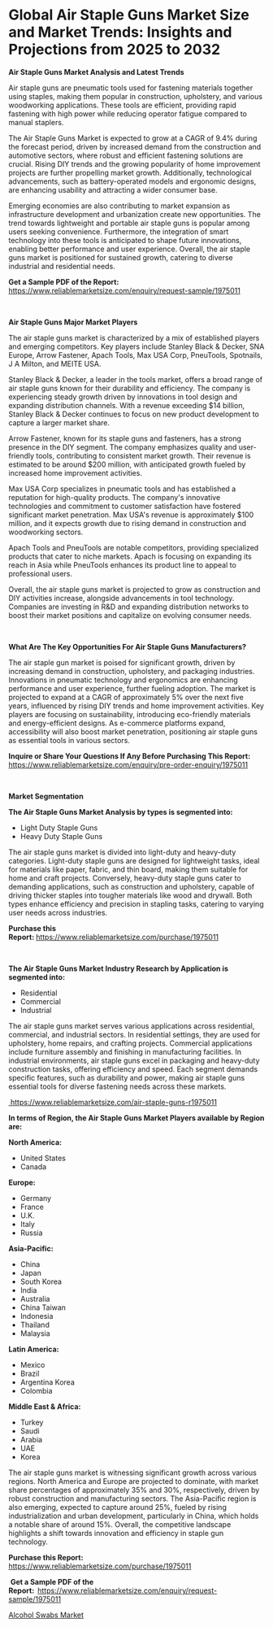 <p><h1>Global Air Staple Guns Market Size and Market Trends: Insights and Projections from 2025 to 2032</h1></p><p><strong>Air Staple Guns Market Analysis and Latest Trends</strong></p>
<p><p>Air staple guns are pneumatic tools used for fastening materials together using staples, making them popular in construction, upholstery, and various woodworking applications. These tools are efficient, providing rapid fastening with high power while reducing operator fatigue compared to manual staplers.</p><p>The Air Staple Guns Market is expected to grow at a CAGR of 9.4% during the forecast period, driven by increased demand from the construction and automotive sectors, where robust and efficient fastening solutions are crucial. Rising DIY trends and the growing popularity of home improvement projects are further propelling market growth. Additionally, technological advancements, such as battery-operated models and ergonomic designs, are enhancing usability and attracting a wider consumer base.</p><p>Emerging economies are also contributing to market expansion as infrastructure development and urbanization create new opportunities. The trend towards lightweight and portable air staple guns is popular among users seeking convenience. Furthermore, the integration of smart technology into these tools is anticipated to shape future innovations, enabling better performance and user experience. Overall, the air staple guns market is positioned for sustained growth, catering to diverse industrial and residential needs.</p></p>
<p><strong>Get a Sample PDF of the Report:&nbsp;</strong> <a href="https://www.reliablemarketsize.com/enquiry/request-sample/1975011?utm_campaign=2461&utm_medium=2&utm_source=Github&utm_content=ia&utm_term=05042025&utm_id=air-staple-guns">https://www.reliablemarketsize.com/enquiry/request-sample/1975011</a></p>
<p>&nbsp;</p>
<p><strong>Air Staple Guns Major Market Players</strong></p>
<p><p>The air staple guns market is characterized by a mix of established players and emerging competitors. Key players include Stanley Black & Decker, SNA Europe, Arrow Fastener, Apach Tools, Max USA Corp, PneuTools, Spotnails, J A Milton, and MEITE USA. </p><p>Stanley Black & Decker, a leader in the tools market, offers a broad range of air staple guns known for their durability and efficiency. The company is experiencing steady growth driven by innovations in tool design and expanding distribution channels. With a revenue exceeding $14 billion, Stanley Black & Decker continues to focus on new product development to capture a larger market share.</p><p>Arrow Fastener, known for its staple guns and fasteners, has a strong presence in the DIY segment. The company emphasizes quality and user-friendly tools, contributing to consistent market growth. Their revenue is estimated to be around $200 million, with anticipated growth fueled by increased home improvement activities.</p><p>Max USA Corp specializes in pneumatic tools and has established a reputation for high-quality products. The company's innovative technologies and commitment to customer satisfaction have fostered significant market penetration. Max USA's revenue is approximately $100 million, and it expects growth due to rising demand in construction and woodworking sectors.</p><p>Apach Tools and PneuTools are notable competitors, providing specialized products that cater to niche markets. Apach is focusing on expanding its reach in Asia while PneuTools enhances its product line to appeal to professional users.</p><p>Overall, the air staple guns market is projected to grow as construction and DIY activities increase, alongside advancements in tool technology. Companies are investing in R&D and expanding distribution networks to boost their market positions and capitalize on evolving consumer needs.</p></p>
<p>&nbsp;</p>
<p><strong>What Are The Key Opportunities For Air Staple Guns Manufacturers?</strong></p>
<p><p>The air staple gun market is poised for significant growth, driven by increasing demand in construction, upholstery, and packaging industries. Innovations in pneumatic technology and ergonomics are enhancing performance and user experience, further fueling adoption. The market is projected to expand at a CAGR of approximately 5% over the next five years, influenced by rising DIY trends and home improvement activities. Key players are focusing on sustainability, introducing eco-friendly materials and energy-efficient designs. As e-commerce platforms expand, accessibility will also boost market penetration, positioning air staple guns as essential tools in various sectors.</p></p>
<p><strong>Inquire or Share Your Questions If Any Before Purchasing This Report:</strong> <a href="https://www.reliablemarketsize.com/enquiry/pre-order-enquiry/1975011?utm_campaign=2461&utm_medium=2&utm_source=Github&utm_content=ia&utm_term=05042025&utm_id=air-staple-guns">https://www.reliablemarketsize.com/enquiry/pre-order-enquiry/1975011</a></p>
<p>&nbsp;</p>
<p><strong>Market Segmentation</strong></p>
<p><strong>The Air Staple Guns Market Analysis by types is segmented into:</strong></p>
<p><ul><li>Light Duty Staple Guns</li><li>Heavy Duty Staple Guns</li></ul></p>
<p><p>The air staple guns market is divided into light-duty and heavy-duty categories. Light-duty staple guns are designed for lightweight tasks, ideal for materials like paper, fabric, and thin board, making them suitable for home and craft projects. Conversely, heavy-duty staple guns cater to demanding applications, such as construction and upholstery, capable of driving thicker staples into tougher materials like wood and drywall. Both types enhance efficiency and precision in stapling tasks, catering to varying user needs across industries.</p></p>
<p><strong>Purchase this Report:&nbsp;</strong><a href="https://www.reliablemarketsize.com/purchase/1975011?utm_campaign=2461&utm_medium=2&utm_source=Github&utm_content=ia&utm_term=05042025&utm_id=air-staple-guns">https://www.reliablemarketsize.com/purchase/1975011</a></p>
<p>&nbsp;</p>
<p><strong>The Air Staple Guns Market Industry Research by Application is segmented into:</strong></p>
<p><ul><li>Residential</li><li>Commercial</li><li>Industrial</li></ul></p>
<p><p>The air staple guns market serves various applications across residential, commercial, and industrial sectors. In residential settings, they are used for upholstery, home repairs, and crafting projects. Commercial applications include furniture assembly and finishing in manufacturing facilities. In industrial environments, air staple guns excel in packaging and heavy-duty construction tasks, offering efficiency and speed. Each segment demands specific features, such as durability and power, making air staple guns essential tools for diverse fastening needs across these markets.</p></p>
<p><a href="https://www.reliablemarketsize.com/air-staple-guns-r1975011?utm_campaign=2461&utm_medium=2&utm_source=Github&utm_content=ia&utm_term=05042025&utm_id=air-staple-guns">&nbsp;https://www.reliablemarketsize.com/air-staple-guns-r1975011</a></p>
<p><strong>In terms of Region, the Air Staple Guns Market Players available by Region are:</strong></p>
<p>
    <p> <strong> North America: </strong>
        <ul>
            <li>United States</li>
            <li>Canada</li>
        </ul>
        </p> 
    <p> <strong> Europe: </strong>
        <ul>
            <li>Germany</li>
            <li>France</li>
            <li>U.K.</li>
            <li>Italy</li>
            <li>Russia</li>
        </ul>
        </p> 
    <p> <strong> Asia-Pacific: </strong>
        <ul>
            <li>China</li>
            <li>Japan</li>
            <li>South Korea</li>
            <li>India</li>
            <li>Australia</li>
            <li>China Taiwan</li>
            <li>Indonesia</li>
            <li>Thailand</li>
            <li>Malaysia</li>
        </ul>
        </p> 
    <p> <strong> Latin America: </strong>
        <ul>
            <li>Mexico</li>
            <li>Brazil</li>
            <li>Argentina Korea</li>
            <li>Colombia</li>
        </ul>
        </p> 
    <p> <strong> Middle East & Africa: </strong>
        <ul>
            <li>Turkey</li>
            <li>Saudi</li>
            <li>Arabia</li>
            <li>UAE</li>
            <li>Korea</li>
        </ul>
    </p>
    </p>
<p><p>The air staple guns market is witnessing significant growth across various regions. North America and Europe are projected to dominate, with market share percentages of approximately 35% and 30%, respectively, driven by robust construction and manufacturing sectors. The Asia-Pacific region is also emerging, expected to capture around 25%, fueled by rising industrialization and urban development, particularly in China, which holds a notable share of around 15%. Overall, the competitive landscape highlights a shift towards innovation and efficiency in staple gun technology.</p></p>
<p><strong>Purchase this Report: </strong><a href="https://www.reliablemarketsize.com/purchase/1975011?utm_campaign=2461&utm_medium=2&utm_source=Github&utm_content=ia&utm_term=05042025&utm_id=air-staple-guns">https://www.reliablemarketsize.com/purchase/1975011</a></p>
<p>&nbsp;<strong>Get a Sample PDF of the Report:&nbsp;&nbsp;</strong><a href="https://www.reliablemarketsize.com/enquiry/request-sample/1975011?utm_campaign=2461&utm_medium=2&utm_source=Github&utm_content=ia&utm_term=05042025&utm_id=air-staple-guns">https://www.reliablemarketsize.com/enquiry/request-sample/1975011</a></p>
<p><strong></strong></p>
<p><p><a href="https://github.com/techerghalim/Market-Research-Report-List-1/blob/main/alcohol-swabs-market.md?utm_campaign=2461&utm_medium=2&utm_source=Github&utm_content=ia&utm_term=05042025&utm_id=air-staple-guns">Alcohol Swabs Market</a></p></p>